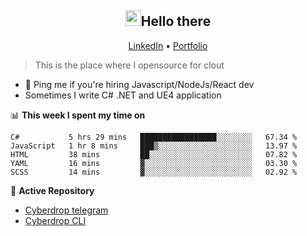 <h2 align="center"><img src="https://camo.githubusercontent.com/2019d90b5d6b109833b6e130852e36fce013bb14/68747470733a2f2f63756c746f667468657061727479706172726f742e636f6d2f706172726f74732f68642f6c6170746f705f706172726f742e676966" width="25px">Hello there</h2>
<p align="center">
  <a href="https://www.linkedin.com/in/izqalan/">LinkedIn</a>
  • <a href="https://izqalan.github.io/">Portfolio</a>
</p>

> This is the place where I opensource for clout

- 💬 Ping me if you're hiring Javascript/NodeJs/React dev
- Sometimes I write C# .NET and UE4 application

📊 **This week I spent my time on**
<!--START_SECTION:waka-->
```text
C#           5 hrs 29 mins   █████████████████░░░░░░░░   67.34 % 
JavaScript   1 hr 8 mins     ███▒░░░░░░░░░░░░░░░░░░░░░   13.97 % 
HTML         38 mins         ██░░░░░░░░░░░░░░░░░░░░░░░   07.82 % 
YAML         16 mins         ▓░░░░░░░░░░░░░░░░░░░░░░░░   03.30 % 
SCSS         14 mins         ▓░░░░░░░░░░░░░░░░░░░░░░░░   02.92 % 
```
<!--END_SECTION:waka-->

📕 **Active Repository**
- [Cyberdrop telegram](https://github.com/izqalan/Cyberdrop-Telegram)
- [Cyberdrop CLI](https://github.com/izqalan/Cyberdrop-cli)
